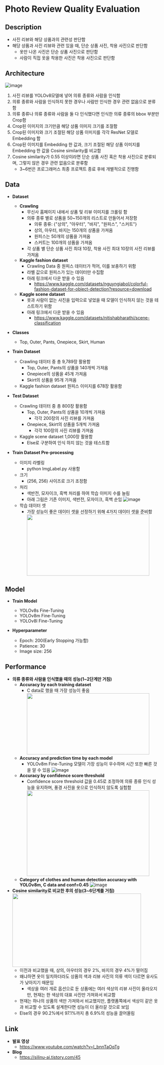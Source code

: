 # Photo Review Quality Evaluation
## Description
  * 사진 리뷰와 해당 상품과의 관련성 판단함
  * 해당 상품과 사진 리뷰와 관련 있을 때, 단순 상품 사진, 착용 사진으로 판단함
    * 옷만 나온 사진은 단순 상품 사진으로 판단함
    * 사람이 직접 옷을 착용한 사진은 착용 사진으로 판단함

## Architecture
![image](https://github.com/Silinu1016/Project/assets/97217295/ccb3200d-20ef-4e1b-9891-45cba713579c)
1. 사진 리뷰를 YOLOv8모델에 넣어 의류 종류와 사람을 인식함
2. 의류 종류와 사람을 인식하지 못한 경우나 사람만 인식한 경우 관련 없음으로 분류함
3. 의류 종류나 의류 종류와 사람을 둘 다 인식했다면 인식한 의류 종류의 bbox 부분만 Crop함
4. Crop된 이미지의 크기만큼 해당 상품 이미지 크기를 조절함
5. Crop된 이미지와 크기 조절된 해당 상품 이미지를 각각 ResNet 모델로 Embedding 함
6. Crop된 이미지를 Embedding 한 값과, 크기 조절된 해당 상품 이미지를 Embedding 한 값을 Cosine similarity를 비교함
7. Cosine similarity가 0.55 이상이라면 단순 상품 사진 혹은 착용 사진으로 분류되며, 그렇지 않은 경우 관련 없음으로 분류함
   * 3~6번은 프로그래머스 최종 프로젝트 종료 후에 개별적으로 진행함

## Data
* **Dataset**
  * **Crawling**
    * 무신사 홈페이지 내에서 상품 및 리뷰 이미지를 크롤링 함
    * 의류 종류 별로 상품을 50~150개의 리스트로 만들어서 저장함
      * 의류 종류: {"상의", "아우터", "바지", "원피스", "스커트"}
      * 상의, 아우터, 바지는 150개의 상품을 가져옴
      * 원피스는 50개의 상품을 가져옴
      * 스커트는 100개의 상품을 가져옴
     * 각 상품 별 단순 상품 사진 최대 10장, 착용 사진 최대 10장의 사진 리뷰를 가져옴
  * **Kaggle fashion dataset**
    * Crawling Data 중 원피스 데이터가 적어, 이를 보충하기 위함
    * 라벨 값으로 원피스가 있는 데이터만 수집함
    * 아래 링크에서 다운 받을 수 있음
      * https://www.kaggle.com/datasets/nguyngiabol/colorful-fashion-dataset-for-object-detection?resource=download
  * **Kaggle scene dataset**
    * 옷과 사람이 없는 사진을 입력으로 넣었을 때 모델이 인식하지 않는 것을 테스트하기 위함
    * 아래 링크에서 다운 받을 수 있음
      * https://www.kaggle.com/datasets/nitishabharathi/scene-classification
  
* **Classes**
  * Top, Outer, Pants, Onepiece, Skirt, Human

* **Train Dataset**
  * Crawling 데이터 중 총 9,789장 활용함
    * Top, Outer, Pants의 상품을 140개씩 가져옴
    * Onepiece의 상품을 45개 가져옴
    * Skirt의 상품을 95개 가져옴
  * Kaggle fashion dataset 원피스 이미지를 678장 활용함

* **Test Dataset**
  * Crawling 데이터 중 총 800장 활용함
    * Top, Outer, Pants의 상품을 10개씩 가져옴
      * 각각 200장의 사진 리뷰를 가져옴
    * Onepiece, Skirt의 상품을 5개씩 가져옴
      * 각각 100장의 사진 리뷰를 가져옴
   * Kaggle scene dataset 1,000장 활용함
     * Else로 구분하여 인식 하지 않는 것을 테스트함

* **Train Dataset Pre-processing**
  * 이미지 라벨링
    * python ImgLabel.py 사용함
  * 크기
    * (256, 256) 사이즈로 크기 조정함
  * 처리
    * 색반전, 모자이크, 흑백 처리를 하여 학습 이미지 수를 늘림
    * 아래 그림은 기존 이미지, 색반전, 모자이크, 흑백 순임
      ![image](https://github.com/Silinu1016/Project/assets/97217295/ab4c0184-4aae-4431-a9ce-be2c622ff1c6)
  * 학습 데이터 셋
    * 가장 성능이 좋은 데이터 셋을 선정하기 위해 4가지 데이터 셋을 준비함 <br>
      <img src="https://github.com/Silinu1016/Project/assets/97217295/a138cc49-2356-42c8-958b-a1a9192bbae5" width="400" height="200">

## Model
* **Train Model**
  * YOLOv8s Fine-Tuning
  * YOLOv8m Fine-Tuning
  * YOLOv8l Fine-Tuning

* **Hyperparameter**
  * Epoch: 200(Early Stopping 가능함)
  * Patience: 30
  * Image size: 256


## Performance
* **의류 종류와 사람을 인식했을 때의 성능(1~2단계만 거침)**
  * **Accuracy by each training dataset**
    * C data로 했을 때 가장 성능이 좋음 <br> 
      <img src="https://github.com/Silinu1016/Project/assets/97217295/924daa27-240e-4f0b-9888-2a580e907674" width="400" height="200">
  * **Accuracy and prediction time by each model**
    * YOLOv8m Fine-Tuning 모델이 가장 성능이 우수하며 시간 또한 빠른 것을 알 수 있음
      ![image](https://github.com/Silinu1016/Project/assets/97217295/58f0e414-a11b-4793-8fa2-bd2e9d6eeb58)
  * **Accuracy by confidence score threshold**
    * Confidence score threshold 값을 0.45로 조정하여 의류 종류 인식 성능을 유지하며, 풍경 사진을 옷으로 인식하지 않도록 실험함 <br> 
      <img src="https://github.com/Silinu1016/Project/assets/97217295/a82ecead-1a0e-4f74-8a69-a20ba1bcae2e" width="400" height="280">
  * **Category of clothes and human detection accuracy with YOLOv8m, C data and conf=0.45**
    ![image](https://github.com/Silinu1016/Project/assets/97217295/5feb44be-8d62-4221-8216-12fb060a51ab)
* **Cosine similarity로 비교한 후의 성능(3~6단계를 거침)** <br>
    <img src="https://github.com/Silinu1016/Project/assets/97217295/3826c0c7-354f-4990-9c93-6311d341ac2c" width="420" height="240">
  * 이전과 비교했을 때, 상의, 아우터의 경우 2%, 바지의 경우 4%가 떨어짐
  * 왜냐하면 옷이 일치하더라도 상품의 색과 리뷰 사진의 의류 색이 다르면 유사도가 낮아지기 때문임
    * 색상을 여러 개로 옵션으로 둔 상품에는 여러 색상의 리뷰 사진이 올라오지만, 현재는 한 색상의 대표 사진만 가져와서 비교함
  * 현재는 하나의 상품의 색만 가져와서 비교했지만, 플랫폼쪽에서 색상이 같은 옷과 비교할 수 있도록 설계한다면 성능이 더 올라갈 것으로 보임
  * Else의 경우 90.2%에서 97.1%까지 총 6.9%의 성능을 끌어올림

## Link
* **발표 영상**
  * https://www.youtube.com/watch?v=I_bnnTaOqTg
* **Blog**
  * https://silinu-ai.tistory.com/45
